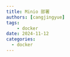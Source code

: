 ```yaml
---
title: Minio 部署
authors: [cangjingyue]
tags: 
    - docker
date: 2024-11-12
categories:
  - docker
---
```

